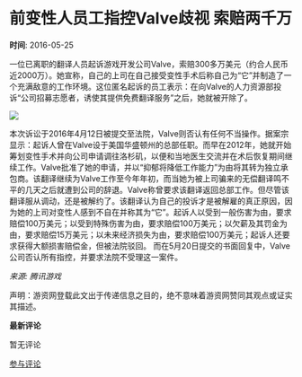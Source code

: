 # 前变性人员工指控Valve歧视 索赔两千万

**时间**: 2016-05-25

一位已离职的翻译人员起诉游戏开发公司Valve，索赔300多万美元（约合人民币近2000万）。她宣称，自己的上司在自己接受变性手术后称自己为“它”并制造了一个充满敌意的工作环境。这位匿名起诉的员工表示：在向Valve的人力资源部投诉“公司招募志愿者，诱使其提供免费翻译服务”之后，她就被开除了。

![](https://di.gameres.com/attachment/forum/201605/25/153041kkchqbhk8uixpnik.png)

本次诉讼于2016年4月12日被提交至法院，Valve则否认有任何不当操作。据案宗显示：起诉人曾在Valve设于美国华盛顿州的总部任职。而早在2012年，她就开始筹划变性手术并向公司申请调往洛杉矶，以便和当地医生交流并在术后恢复期间继续工作。Valve批准了她的申请，并以“抑郁将降低工作能力”为由将其转为独立承包商。该翻译继续为Valve工作至今年年初，而当她为被上司骗来的无偿翻译鸣不平的几天之后就遭到公司的辞退。Valve称曾要求该翻译返回总部工作。但尽管该翻译服从调动，还是被解约了。该翻译认为自己的投诉才是被解雇的真正原因，因为她的上司对变性人感到不自在并称其为“它”。起诉人以受到一般伤害为由，要求赔偿100万美元；以受到特殊伤害为由，要求赔偿100万美元；以欠薪及其罚金为由，要求赔偿15万美元；以未来经济损失为由，要求赔偿100万美元；起诉人还要求获得大额损害赔偿金，但被法院驳回。 而在5月20日提交的书面回复中，Valve公司否认所有指控，并要求法院不受理这一案件。 

*来源: 腾讯游戏* 

声明：游资网登载此文出于传递信息之目的，绝不意味着游资网赞同其观点或证实其描述。

**最新评论**

暂无评论

[参与评论](https://bbs.gameres.com/thread_660745_1_1.html)